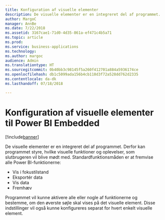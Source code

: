 ```yaml
---
title: Konfiguration af visuelle elementer
description: De visuelle elementer er en integreret del af programmet.
author: MargoC
manager: AnnBe
ms.date: 7/22/2018
ms.assetid: 3167cae1-71d0-4d35-861a-ef471c4b5a71
ms.topic: article
ms.prod: 
ms.service: business-applications
ms.technology: 
ms.author: margoc
audience: Admin
ms.translationtype: HT
ms.sourcegitcommit: 0b40bb3c98145f5a260f412701a884a5936174ce
ms.openlocfilehash: db1c5099ada156b4cb110d3f72a528dd762d2335
ms.contentlocale: da-dk
ms.lasthandoff: 07/18/2018

---
```

#  <a name="visual-configuration-for-power-bi-embedded"></a>Konfiguration af visuelle elementer til Power BI Embedded


[!include[banner](../../../includes/banner.md)]

De visuelle elementer er en integreret del af programmet. Derfor kan programmet styre, hvilke visuelle funktioner og oplevelser, som slutbrugeren vil blive mødt med. Standardfunktionsmåden er at fremvise alle Power BI-funktionerne:

- Vis i fokustilstand
- Eksportér data
- Vis data
- Fremhæv

Programmet vil kunne aktivere alle eller nogle af funktionerne og bestemme, om den øverste søjle skal vises på det visuelle element. Disse indstillinger vil også kunne konfigureres separat for hvert enkelt visuelle element.

